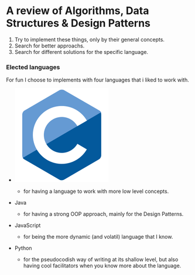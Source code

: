 # A review of Algorithms, Data Structures & Design Patterns

1. Try to implement these things, only by their general concepts. 
2. Search for better approachs.
3. Search for different solutions for the specific language.

### Elected languages

For fun I choose to implements with four languages that i liked to work with.

* ![](./assets/icon_c.svg)

  * for having a language to work with more low level concepts.
* Java 
  * for having a strong OOP approach, mainly for the Design Patterns.
* JavaScript 
  * for being the more dynamic (and volatil) language that I know.
* Python 
  * for the pseudocodish way of writing at its shallow level, but also having cool facilitators when you know more about the language.
